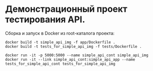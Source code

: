 # Демонстрационный проект тестирования API.

Сборка и запуск в Docker из root-каталога проекта:

	docker build -t simple_api_img -f app/Dockerfile .
	docker build -t tests_for_simple_api_img -f tests/Dockerfile .
  
	docker run -it -p 5000:5000 --name simple_api_cont simple_api_img
	docker run -it --link simple_api_cont:simple_api_app --name tests_for_simple_api_cont tests_for_simple_api_img
